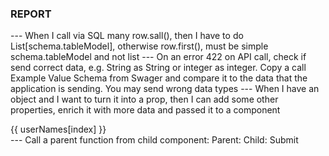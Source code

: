 ### REPORT ###

--- When I call via SQL many row.sall(), then I have to do List[schema.tableModel], otherwise row.first(), must be simple schema.tableModel and not list
--- On an error 422 on API call, check if send correct data, e.g. String as String or integer as integer. Copy a call Example Value Schema from Swager and compare it to the data that the application is sending. You may send wrong data types 
--- When I have an object and I want to turn it into a prop, then I can add some other properties, enrich it with more data and passed it to a component
<div v-bind:the_case="the_case.projectOwner = userNames[index]">{{ userNames[index] }}</div>
--- Call a parent function from child component: 
Parent: <AppOffcanvasTicketEdit @updateTicketList="(event) => loadTicket()" />
Child:  <CButton color="primary" type="submit" @click="$emit('updateTicketList')">Submit</CButton
--- 